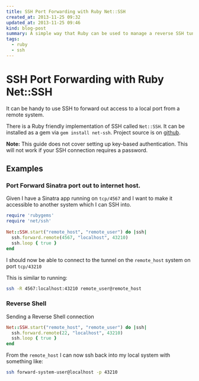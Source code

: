 ```yaml
---
title: SSH Port Forwarding with Ruby Net::SSH
created_at: 2013-11-25 09:32
updated_at: 2013-11-25 09:46
kind: blog-post
summary: A simple way that Ruby can be used to manage a reverse SSH tunnel for port forwarding.
tags: 
  - ruby
  - ssh
--- 
```


# SSH Port Forwarding with Ruby Net::SSH

It can be handy to use SSH to forward out access to a local port from a remote
system. 

There is a Ruby friendly implementation of SSH called `Net::SSH`. It can be
installed as a gem via `gem install net-ssh`. Project source is on
[github](https://github.com/net-ssh/net-ssh).

**Note:** This guide does not cover setting up key-based authentication. This
will not work if your SSH connection requires a password.

## Examples 

### Port Forward Sinatra port out to internet host. 

Given I have a Sinatra app running on `tcp/4567` and I want to make it
accessible to another system which I can SSH into.

```ruby
require 'rubygems'
require 'net/ssh'
 
Net::SSH.start("remote_host", "remote_user") do |ssh|
  ssh.forward.remote(4567, "localhost", 43210)
  ssh.loop { true }
end
```

I should now be able to connect to the tunnel on the `remote_host` system on port `tcp/43210`

This is similar to running:

```sh
ssh -R 4567:localhost:43210 remote_user@remote_host
```

### Reverse Shell

Sending a Reverse Shell connection
            
```ruby
Net::SSH.start("remote_host", "remote_user") do |ssh|
  ssh.forward.remote(22, "localhost", 43210)
  ssh.loop { true }
end
```

From the `remote_host` I can now ssh back into my local system with something like:

```sh
ssh forward-system-user@localhost -p 43210
```
